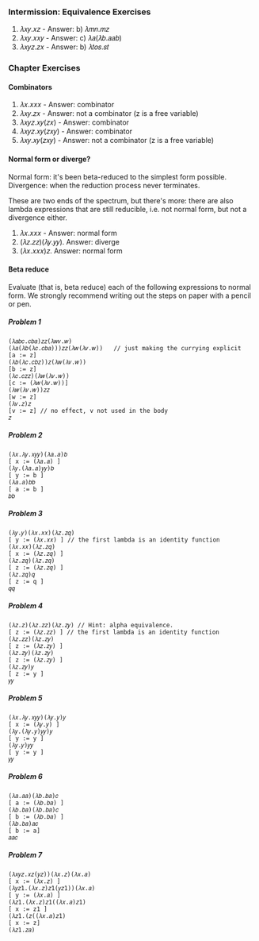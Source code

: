 
### Intermission: Equivalence Exercises

1. 𝜆𝑥𝑦.𝑥𝑧 - Answer: b) 𝜆𝑚𝑛.𝑚𝑧
2. 𝜆𝑥𝑦.𝑥𝑥𝑦 - Answer: c) 𝜆𝑎(𝜆𝑏.𝑎𝑎𝑏)
3. 𝜆𝑥𝑦𝑧.𝑧𝑥 - Answer: b) 𝜆𝑡𝑜𝑠.𝑠𝑡

### Chapter Exercises

#### Combinators

1. 𝜆𝑥.𝑥𝑥𝑥 - Answer: combinator2. 𝜆𝑥𝑦.𝑧𝑥 - Answer: not a combinator (z is a free variable)3. 𝜆𝑥𝑦𝑧.𝑥𝑦(𝑧𝑥) - Answer: combinator4. 𝜆𝑥𝑦𝑧.𝑥𝑦(𝑧𝑥𝑦) - Answer: combinator5. 𝜆𝑥𝑦.𝑥𝑦(𝑧𝑥𝑦) - Answer: not a combinator (z is a free variable)#### Normal form or diverge?Normal form: it's been beta-reduced to the simplest form possible.  
Divergence: when the reduction process never terminates.  

These are two ends of the spectrum, but there's more: there are also lambda expressions that are still reducible, i.e. not normal form, but not a divergence either.1. 𝜆𝑥.𝑥𝑥𝑥 - Answer: normal form2. (𝜆𝑧.𝑧𝑧)(𝜆𝑦.𝑦𝑦). Answer: diverge3. (𝜆𝑥.𝑥𝑥𝑥)𝑧. Answer: normal form

#### Beta reduce 

Evaluate (that is, beta reduce) each of the followingexpressions to normal form. We strongly recommend writing outthe steps on paper with a pencil or pen.

##### Problem 1

```
(𝜆𝑎𝑏𝑐.𝑐𝑏𝑎)𝑧𝑧(𝜆𝑤𝑣.𝑤)   
(𝜆𝑎(𝜆𝑏(𝜆𝑐.𝑐𝑏𝑎)))𝑧𝑧(𝜆𝑤(𝜆𝑣.𝑤))   // just making the currying explicit
[a := z]
(𝜆𝑏(𝜆𝑐.𝑐𝑏𝑧))𝑧(𝜆𝑤(𝜆𝑣.𝑤))
[b := z]
(𝜆𝑐.𝑐𝑧𝑧)(𝜆𝑤(𝜆𝑣.𝑤))
[c := (𝜆𝑤(𝜆𝑣.𝑤))]
(𝜆𝑤(𝜆𝑣.𝑤))𝑧𝑧
[w := z]
(𝜆𝑣.𝑧)𝑧
[v := z] // no effect, v not used in the body
𝑧
```

##### Problem 2

```
(𝜆𝑥.𝜆𝑦.𝑥𝑦𝑦)(𝜆𝑎.𝑎)𝑏
[ x := (𝜆𝑎.𝑎) ]
(𝜆𝑦.(𝜆𝑎.𝑎)𝑦𝑦)𝑏
[ y := b ]
(𝜆𝑎.𝑎)𝑏𝑏
[ a := b ]
𝑏𝑏
```

##### Problem 3

```
(𝜆𝑦.𝑦)(𝜆𝑥.𝑥𝑥)(𝜆𝑧.𝑧𝑞)
[ y := (𝜆𝑥.𝑥𝑥) ] // the first lambda is an identity function
(𝜆𝑥.𝑥𝑥)(𝜆𝑧.𝑧𝑞)
[ x := (𝜆𝑧.𝑧𝑞) ]
(𝜆𝑧.𝑧𝑞)(𝜆𝑧.𝑧𝑞)
[ z := (𝜆𝑧.𝑧𝑞) ]
(𝜆𝑧.𝑧𝑞)𝑞
[ z := q ]
𝑞𝑞
```

##### Problem 4

```
(𝜆𝑧.𝑧)(𝜆𝑧.𝑧𝑧)(𝜆𝑧.𝑧𝑦) // Hint: alpha equivalence.
[ z := (𝜆𝑧.𝑧𝑧) ] // the first lambda is an identity function
(𝜆𝑧.𝑧𝑧)(𝜆𝑧.𝑧𝑦)
[ z := (𝜆𝑧.𝑧𝑦) ]
(𝜆𝑧.𝑧𝑦)(𝜆𝑧.𝑧𝑦)
[ z := (𝜆𝑧.𝑧𝑦) ]
(𝜆𝑧.𝑧𝑦)𝑦
[ z := y ]
𝑦𝑦
```

##### Problem 5

```
(𝜆𝑥.𝜆𝑦.𝑥𝑦𝑦)(𝜆𝑦.𝑦)𝑦
[ x := (𝜆𝑦.𝑦) ]
(𝜆𝑦.(𝜆𝑦.𝑦)𝑦𝑦)𝑦
[ y := y ]
(𝜆𝑦.𝑦)𝑦𝑦
[ y := y ]
𝑦𝑦
```

##### Problem 6

```
(𝜆𝑎.𝑎𝑎)(𝜆𝑏.𝑏𝑎)𝑐
[ a := (𝜆𝑏.𝑏𝑎) ]
(𝜆𝑏.𝑏𝑎)(𝜆𝑏.𝑏𝑎)𝑐 
[ b := (𝜆𝑏.𝑏𝑎) ]
(𝜆𝑏.𝑏𝑎)𝑎𝑐 
[ b := a] 
𝑎𝑎𝑐 
```

##### Problem 7

```
(𝜆𝑥𝑦𝑧.𝑥𝑧(𝑦𝑧))(𝜆𝑥.𝑧)(𝜆𝑥.𝑎)
[ x := (𝜆𝑥.𝑧) ]
(𝜆𝑦𝑧1.(𝜆𝑥.𝑧)𝑧1(𝑦𝑧1))(𝜆𝑥.𝑎)
[ y := (𝜆𝑥.𝑎) ]
(𝜆𝑧1.(𝜆𝑥.𝑧)𝑧1((𝜆𝑥.𝑎)𝑧1)
[ x := z1 ]
(𝜆𝑧1.(𝑧((𝜆𝑥.𝑎)𝑧1)
[ x := z]
(𝜆𝑧1.𝑧𝑎)
```
